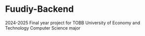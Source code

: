 # Fuudiy-Backend
2024-2025 Final year project for TOBB University of Economy and Technology Computer Science major
